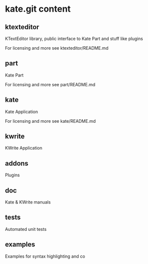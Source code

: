 # kate.git content

## ktexteditor 

KTextEditor library, public interface to Kate Part and stuff like plugins

For licensing and more see ktexteditor/README.md

## part

Kate Part

For licensing and more see part/README.md

## kate

Kate Application

For licensing and more see kate/README.md

## kwrite

KWrite Application

## addons

Plugins

## doc

Kate & KWrite manuals

## tests

Automated unit tests

## examples

Examples for syntax highlighting and co
